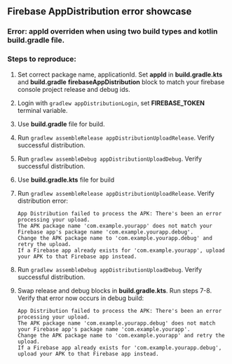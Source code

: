 ## Firebase AppDistribution error showcase 
### Error: appId overriden when using two build types and kotlin build.gradle file.

### Steps to reproduce:

1. Set correct package name, applicationId. Set **appId** in **build.gradle.kts** and **build.gradle** **firebaseAppDistribution** block to match your firebase console project release and debug ids.

2. Login with `gradlew appDistributionLogin`, set **FIREBASE_TOKEN** terminal variable.

3. Use **build.gradle** file for build.

4. Run `gradlew assembleRelease appDistributionUploadRelease`. Verify successful distribution. 

5. Run `gradlew assembleDebug appDistributionUploadDebug`. Verify successful distribution. 

6. Use **build.gradle.kts** file for build

7. Run `gradlew assembleRelease appDistributionUploadRelease`. Verify distribution error:

   ```
   App Distribution failed to process the APK: There's been an error processing your upload. 
   The APK package name 'com.example.yourapp' does not match your Firebase app's package name 'com.example.yourapp.debug'. 
   Change the APK package name to 'com.example.yourapp.debug' and retry the upload. 
   If a Firebase app already exists for 'com.example.yourapp', upload your APK to that Firebase app instead.
   ```

8. Run `gradlew assembleDebug appDistributionUploadDebug`. Verify successful distribution. 

9. Swap release and debug blocks in **build.gradle.kts**. Run steps 7-8. Verify that error now occurs in debug build:

   ```
   App Distribution failed to process the APK: There's been an error processing your upload. 
   The APK package name 'com.example.yourapp.debug' does not match your Firebase app's package name 'com.example.yourapp'. 
   Change the APK package name to 'com.example.yourapp' and retry the upload.  
   If a Firebase app already exists for 'com.example.yourapp.debug', upload your APK to that Firebase app instead.
   ```

